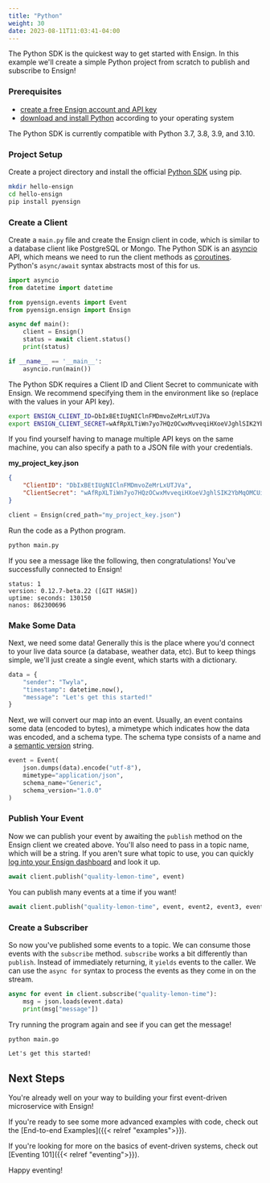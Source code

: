 ```yaml
---
title: "Python"
weight: 30
date: 2023-08-11T11:03:41-04:00
---
```


The Python SDK is the quickest way to get started with Ensign. In this example we'll create a simple Python project from scratch to publish and subscribe to Ensign!

### Prerequisites

- [create a free Ensign account and API key](https://rotational.app)
- [download and install Python](https://www.python.org/downloads/) according to your operating system

The Python SDK is currently compatible with Python 3.7, 3.8, 3.9, and 3.10.

### Project Setup

Create a project directory and install the official [Python SDK](https://pypi.org/project/pyensign/) using pip.

```bash
mkdir hello-ensign
cd hello-ensign
pip install pyensign
```

<a name="create-a-client"></a>
### Create a Client

Create a `main.py` file and create the Ensign client in code, which is similar to a database client like PostgreSQL or Mongo. The Python SDK is an [asyncio](https://docs.python.org/3/library/asyncio.html) API, which means we need to run the client methods as [coroutines](https://docs.python.org/3/library/asyncio-task.html#coroutines). Python's `async/await` syntax abstracts most of this for us.

```python
import asyncio
from datetime import datetime

from pyensign.events import Event
from pyensign.ensign import Ensign

async def main():
    client = Ensign()
    status = await client.status()
    print(status)

if __name__ == '__main__':
    asyncio.run(main())
```

The Python SDK requires a Client ID and Client Secret to communicate with Ensign. We recommend specifying them in the environment like so (replace with the values in your API key).

```bash
export ENSIGN_CLIENT_ID=DbIxBEtIUgNIClnFMDmvoZeMrLxUTJVa
export ENSIGN_CLIENT_SECRET=wAfRpXLTiWn7yo7HQzOCwxMvveqiHXoeVJghlSIK2YbMqOMCUiSVRVQOLT0ORrVS
```

If you find yourself having to manage multiple API keys on the same machine, you can also specify a path to a JSON file with your credentials.

**my_project_key.json**
```json
{
    "ClientID": "DbIxBEtIUgNIClnFMDmvoZeMrLxUTJVa",
    "ClientSecret": "wAfRpXLTiWn7yo7HQzOCwxMvveqiHXoeVJghlSIK2YbMqOMCUiSVRVQOLT0ORrVS"
}
```

```python
client = Ensign(cred_path="my_project_key.json")
```

Run the code as a Python program.

```bash
python main.py
```

If you see a message like the following, then congratulations! You've successfully connected to Ensign!

```
status: 1
version: 0.12.7-beta.22 ([GIT HASH])
uptime: seconds: 130150
nanos: 862300696
```

### Make Some Data

Next, we need some data! Generally this is the place where you'd connect to your live data source (a database, weather data, etc). But to keep things simple, we'll just create a single event, which starts with a dictionary.

```python
data = {
    "sender": "Twyla",
    "timestamp": datetime.now(),
    "message": "Let's get this started!"
}
```

Next, we will convert our map into an event. Usually, an event contains some data (encoded to bytes), a mimetype which indicates how the data was encoded, and a schema type. The schema type consists of a name and a [semantic version](https://semver.org/) string.

```python
event = Event(
    json.dumps(data).encode("utf-8"),
    mimetype="application/json",
    schema_name="Generic",
    schema_version="1.0.0"
)
```

### Publish Your Event

Now we can publish your event by awaiting the `publish` method on the Ensign client we created above. You'll also need to pass in a topic name, which will be a string. If you aren't sure what topic to use, you can quickly [log into your Ensign dashboard](https://rotational.app) and look it up.

```python
await client.publish("quality-lemon-time", event)
```

You can publish many events at a time if you want!

```python
await client.publish("quality-lemon-time", event, event2, event3, event4)
```

### Create a Subscriber

So now you've published some events to a topic. We can consume those events with the `subscribe` method. `subscribe` works a bit differently than `publish`. Instead of immediately returning, it `yields` events to the caller. We can use the `async for` syntax to process the events as they come in on the stream.

```python
async for event in client.subscribe("quality-lemon-time"):
    msg = json.loads(event.data)
    print(msg["message"])
```

Try running the program again and see if you can get the message!

```bash
python main.go
```

```Let's get this started!```

## Next Steps

You're already well on your way to building your first event-driven microservice with Ensign!

If you're ready to see some more advanced examples with code, check out the [End-to-end Examples]({{< relref "examples">}}).

If you're looking for more on the basics of event-driven systems, check out [Eventing 101]({{< relref "eventing">}}).

Happy eventing!